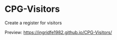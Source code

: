 # CPG-Visitors

Create a register for visitors

Preview: https://ingridfe1982.github.io/CPG-Visitors/
